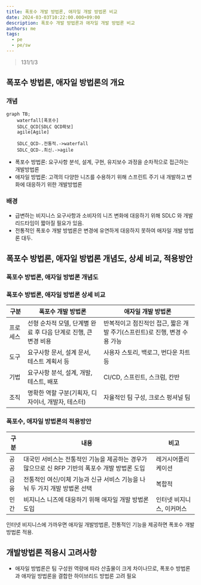 ```yaml
---
title: 폭포수 개발 방법론, 애자일 개발 방법론 비교
date: 2024-03-03T10:22:00.000+09:00
description: 폭포수 개발 방법론과 애자일 개발 방법론 비교
authors: me
tags:
  - pe
  - pe/sw
---
```


> 131/1/3

## 폭포수 방법론, 애자일 방법론의 개요

### 개념

```mermaid
graph TB;
    waterfall[폭포수]
    SDLC_QCD[SDLC QCD확보]
    agile[Agile]

    SDLC_QCD-.전통적.->waterfall
    SDLC_QCD-.최신.->agile
```

- 폭포수 방법론: 요구사항 분석, 설계, 구현, 유지보수 과정을 순차적으로 접근하는 개발방법론
- 애자일 방법론: 고객의 다양한 니즈를 수용하기 위해 스프린트 주기 내 개발하고 변화에 대응하기 위한 개발방법론

### 배경

- 급변하는 비지니스 요구사항과 소비자의 니즈 변화에 대응하기 위해 SDLC 와 개발 리드타임이 짧아질 필요가 있음.
- 전통적인 폭포수 개발 방법론은 변경에 유연하게 대응하지 못하여 애자일 개발 방법론 대두.

## 폭포수 방법론, 애자일 방법론 개념도, 상세 비교, 적용방안

### 폭포수 방법론, 애자일 방법론 개념도

### 폭포수 방법론, 애자일 방법론 상세 비교

| 구분 | 폭포수 개발 방법론 | 애자일 개발 방법론 |
| --- | --- | --- |
| 프로세스 | 선형 순차적 모델, 단계별 완료 후 다음 단계로 진행, 큰 변경 비용 | 반복적이고 점진적인 접근, 짧은 개발 주기(스프린트)로 진행, 변경 수용 가능 |
| 도구 | 요구사항 문서, 설계 문서, 테스트 계획서 등 | 사용자 스토리, 백로그, 번다운 차트 등 |
| 기법 | 요구사항 분석, 설계, 개발, 테스트, 배포 | CI/CD, 스프린트, 스크럼, 칸반 |
| 조직 | 명확한 역할 구분(기획자, 디자이너, 개발자, 테스터) | 자율적인 팀 구성, 크로스 펑셔널 팀 |

### 폭포수, 애자일 방법론의 적용방안

| 구분 | 내용                                                                                           | 비고                      |
| ---- | ---------------------------------------------------------------------------------------------- | ------------------------- |
| 공공 | 대국민 서비스는 전통적인 기능을 제공하는 경우가 많으므로 신 RFP 기반의 폭포수 개발 방법론 도입 | 레거시어플리케이션        |
| 금융 | 전통적인 여신/이체 기능과 신규 서비스 기능을 나눠 두 가지 개발 방법론 선택                     | 복합적                    |
| 민간 | 비지니스 니즈에 대응하기 위해 애자일 개발 방법론 도입                                          | 인터넷 비지니스, 이커머스 |

인터넷 비지니스에 가까우면 애자일 개발방법론, 전통적인 기능을 제공하면 폭포수 개발방법론 적용.

## 개발방법론 적용시 고려사항

- 애자일 방법론은 팀 구성원 역량에 따라 산출물이 크게 차이나므로, 폭포수 방법론과 애자일 방법론을 결합한 하이브리드 방법론 고려 필요
